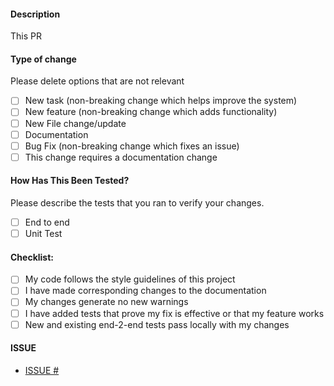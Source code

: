 #### Description
This PR
#### Type of change

Please delete options that are not relevant

- [ ] New task (non-breaking change which helps improve the system)
- [ ] New feature (non-breaking change which adds functionality)
- [ ] New File change/update
- [ ] Documentation
- [ ] Bug Fix (non-breaking change which fixes an issue)
- [ ] This change requires a documentation change

#### How Has This Been Tested?

Please describe the tests that you ran to verify your changes.

- [ ] End to end
- [ ] Unit Test

#### Checklist:

- [ ] My code follows the style guidelines of this project
- [ ] I have made corresponding changes to the documentation
- [ ] My changes generate no new warnings
- [ ] I have added tests that prove my fix is effective or that my feature works
- [ ] New and existing end-2-end tests pass locally with my changes

#### ISSUE
- [ISSUE #]()
